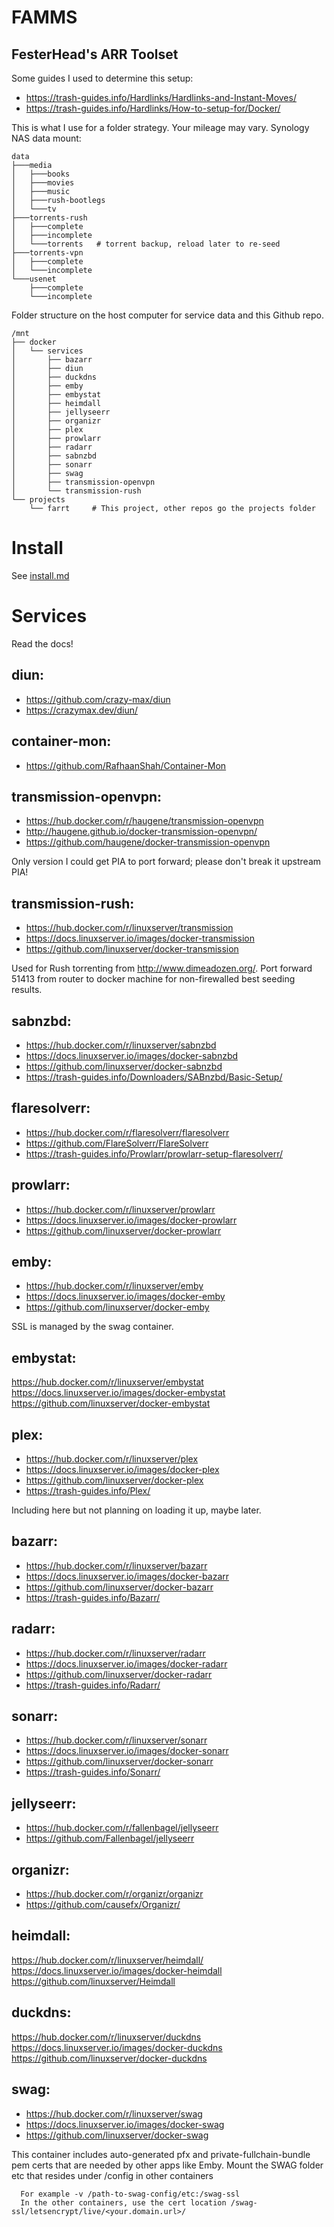 # FAMMS
## FesterHead's ARR Toolset

Some guides I used to determine this setup:
- https://trash-guides.info/Hardlinks/Hardlinks-and-Instant-Moves/
- https://trash-guides.info/Hardlinks/How-to-setup-for/Docker/

This is what I use for a folder strategy.  Your mileage may vary.
Synology NAS data mount:
```shell
data
├───media
│   ├───books
│   ├───movies
│   ├───music
│   ├───rush-bootlegs
│   └───tv
├───torrents-rush
│   ├───complete
│   ├───incomplete
│   └───torrents   # torrent backup, reload later to re-seed
├───torrents-vpn
│   ├───complete
│   └───incomplete
└───usenet
    ├───complete
    └───incomplete
```
Folder structure on the host computer for service data and this Github repo.
```shell
/mnt
├── docker
│   └── services
│       ├── bazarr
│       ├── diun
│       ├── duckdns
│       ├── emby
│       ├── embystat
│       ├── heimdall
│       ├── jellyseerr
│       ├── organizr
│       ├── plex
│       ├── prowlarr
│       ├── radarr
│       ├── sabnzbd
│       ├── sonarr
│       ├── swag
│       ├── transmission-openvpn
│       └── transmission-rush
└── projects
    └── farrt     # This project, other repos go the projects folder
```

# Install
See [install.md](install.md)

# Services
Read the docs!

## diun:
- https://github.com/crazy-max/diun
- https://crazymax.dev/diun/

## container-mon:
- https://github.com/RafhaanShah/Container-Mon

## transmission-openvpn:
- https://hub.docker.com/r/haugene/transmission-openvpn
- http://haugene.github.io/docker-transmission-openvpn/
- https://github.com/haugene/docker-transmission-openvpn

Only version I could get PIA to port forward; please don't break it upstream PIA!

## transmission-rush:
- https://hub.docker.com/r/linuxserver/transmission
- https://docs.linuxserver.io/images/docker-transmission
- https://github.com/linuxserver/docker-transmission

Used for Rush torrenting from http://www.dimeadozen.org/. Port forward 51413 from router to docker machine for non-firewalled best seeding results.

## sabnzbd:
- https://hub.docker.com/r/linuxserver/sabnzbd
- https://docs.linuxserver.io/images/docker-sabnzbd
- https://github.com/linuxserver/docker-sabnzbd
- https://trash-guides.info/Downloaders/SABnzbd/Basic-Setup/

## flaresolverr:
- https://hub.docker.com/r/flaresolverr/flaresolverr
- https://github.com/FlareSolverr/FlareSolverr
- https://trash-guides.info/Prowlarr/prowlarr-setup-flaresolverr/

## prowlarr:
- https://hub.docker.com/r/linuxserver/prowlarr
- https://docs.linuxserver.io/images/docker-prowlarr
- https://github.com/linuxserver/docker-prowlarr

## emby:
- https://hub.docker.com/r/linuxserver/emby
- https://docs.linuxserver.io/images/docker-emby
- https://github.com/linuxserver/docker-emby

SSL is managed by the swag container.

## embystat:
https://hub.docker.com/r/linuxserver/embystat
https://docs.linuxserver.io/images/docker-embystat
https://github.com/linuxserver/docker-embystat

## plex:
- https://hub.docker.com/r/linuxserver/plex
- https://docs.linuxserver.io/images/docker-plex
- https://github.com/linuxserver/docker-plex
- https://trash-guides.info/Plex/

Including here but not planning on loading it up, maybe later.

## bazarr:
- https://hub.docker.com/r/linuxserver/bazarr
- https://docs.linuxserver.io/images/docker-bazarr
- https://github.com/linuxserver/docker-bazarr
- https://trash-guides.info/Bazarr/

## radarr:
- https://hub.docker.com/r/linuxserver/radarr
- https://docs.linuxserver.io/images/docker-radarr
- https://github.com/linuxserver/docker-radarr
- https://trash-guides.info/Radarr/

## sonarr:
- https://hub.docker.com/r/linuxserver/sonarr
- https://docs.linuxserver.io/images/docker-sonarr
- https://github.com/linuxserver/docker-sonarr
- https://trash-guides.info/Sonarr/

## jellyseerr:
- https://hub.docker.com/r/fallenbagel/jellyseerr
- https://github.com/Fallenbagel/jellyseerr

## organizr:
- https://hub.docker.com/r/organizr/organizr
- https://github.com/causefx/Organizr/

## heimdall:
https://hub.docker.com/r/linuxserver/heimdall/
https://docs.linuxserver.io/images/docker-heimdall
https://github.com/linuxserver/Heimdall

## duckdns:
https://hub.docker.com/r/linuxserver/duckdns
https://docs.linuxserver.io/images/docker-duckdns
https://github.com/linuxserver/docker-duckdns

## swag:
- https://hub.docker.com/r/linuxserver/swag
- https://docs.linuxserver.io/images/docker-swag
- https://github.com/linuxserver/docker-swag

This container includes auto-generated pfx and private-fullchain-bundle pem certs that are needed by other apps like Emby. Mount the SWAG folder etc that resides under /config in other containers
```shell
  For example -v /path-to-swag-config/etc:/swag-ssl
  In the other containers, use the cert location /swag-ssl/letsencrypt/live/<your.domain.url>/
```
